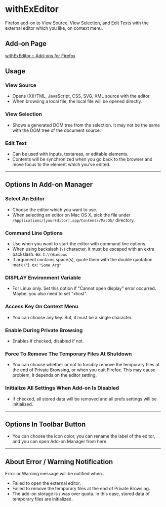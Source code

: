 # withExEditor
Firefox add-on to View Source, View Selection, and Edit Texts with the external editor which you like, on context menu.

## Add-on Page
[withExEditor :: Add-ons for Firefox](https://addons.mozilla.org/ja/firefox/addon/withexeditor/ "withExEditor :: Add-ons for Firefox")

## Usage

### View Source
* Opens (X)HTML, JavaScript, CSS, SVG, XML source with the editor.
* When browsing a local file, the local file will be opened directly.

### View Selection
* Shows a generated DOM tree from the selection. It may not be the same with the DOM tree of the document source.

### Edit Text
* Can be used with inputs, textareas, or editable elements.
* Contents will be synchronized when you go back to the browser and move focus to the element which you've edited.

***

## Options In Add-on Manager

### Select An Editor
* Choose the editor which you want to use.
* When selecting an editor on Mac OS X, pick the file under `/Applications/[yourEditor].app/Contents/MacOS/` directory.

### Command Line Options
* Use when you want to start the editor with command line options.
* When using backslash (`\`) character, it must be escaped with an extra backslash.
ex: `C:\\Windows`
* If argument contains space(s), quote them with the double quotation mark (`"`).
ex: `"Some Arg"`

### DISPLAY Environment Variable
* For Linux only. Set this option if "Cannot open display" error occurred. Maybe, you also need to set "xhost".

### Access Key On Context Menu
* You can choose any key. But, it must be a single character.

### Enable During Private Browsing
* Enables if checked, disabled if not.

### Force To Remove The Temporary Files At Shutdown
* You can choose whether or not to forcibly remove the temporary files at the end of Private Browsing, or when you quit Firefox. This may cause problem, it depends on the editor setting.

### Initialize All Settings When Add-on Is Disabled
* If checked, all stored data will be removed and all prefs settings will be initialized.

***

## Options In Toolbar Button
* You can choose the icon color, you can rename the label of the editor, and you can open Add-on Manager from here.

***

## About Error / Warning Notification
Error or Warning message will be notified when...
* Failed to open the external editor.
* Failed to remove the temporary files at the end of Private Browsing.
* The add-on storage is / was over quota. In this case, stored data of temporary files are initialized.

